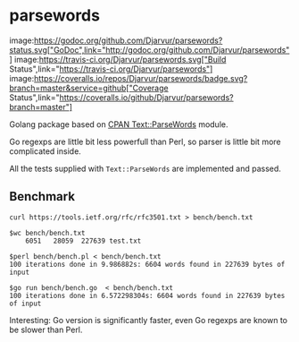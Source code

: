 # parsewords

image:https://godoc.org/github.com/Djarvur/parsewords?status.svg["GoDoc",link="http://godoc.org/github.com/Djarvur/parsewords"] image:https://travis-ci.org/Djarvur/parsewords.svg["Build Status",link="https://travis-ci.org/Djarvur/parsewords"] image:https://coveralls.io/repos/Djarvur/parsewords/badge.svg?branch=master&service=github["Coverage Status",link="https://coveralls.io/github/Djarvur/parsewords?branch=master"]

Golang package based on [CPAN Text::ParseWords](http://search.cpan.org/~chorny/Text-ParseWords-3.30/lib/Text/ParseWords.pm) module.

Go regexps are little bit less powerfull than Perl,
so parser is little bit more complicated inside.

All the tests supplied with `Text::ParseWords` are implemented and passed.

## Benchmark

```
curl https://tools.ietf.org/rfc/rfc3501.txt > bench/bench.txt

$wc bench/bench.txt
    6051   28059  227639 test.txt

$perl bench/bench.pl < bench/bench.txt
100 iterations done in 9.986882s: 6604 words found in 227639 bytes of input

$go run bench/bench.go  < bench/bench.txt
100 iterations done in 6.572298304s: 6604 words found in 227639 bytes of input
```

Interesting: Go version is significantly faster, even Go regexps are known to be slower than Perl.